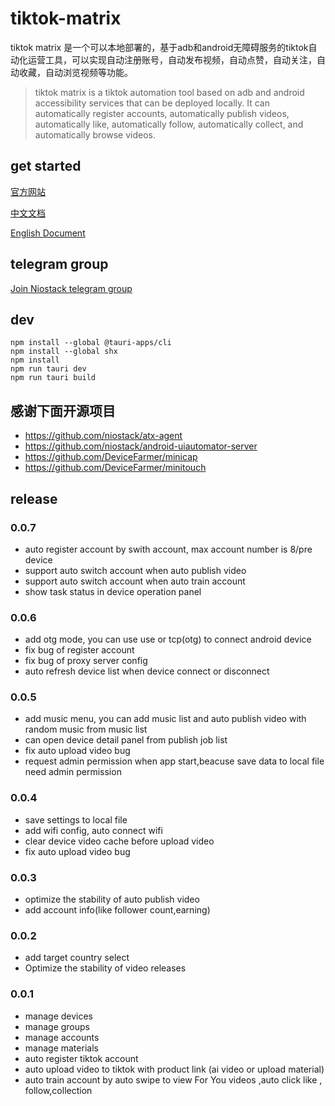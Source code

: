 # tiktok-matrix

tiktok matrix 是一个可以本地部署的，基于adb和android无障碍服务的tiktok自动化运营工具，可以实现自动注册账号，自动发布视频，自动点赞，自动关注，自动收藏，自动浏览视频等功能。
> tiktok matrix is a tiktok automation tool based on adb and android accessibility services that can be deployed locally. It can automatically register accounts, automatically publish videos, automatically like, automatically follow, automatically collect, and automatically browse videos.

## get started

[官方网站](https://niostack.com/tiktok.html)

[中文文档](https://github.com/niostack/tiktok-matrix/wiki/%E4%B8%AD%E6%96%87%E6%96%87%E6%A1%A3)

[English Document](https://github.com/niostack/tiktok-matrix/wiki/EnglishDoc)

## telegram group

[Join Niostack telegram group](https://t.me/+iGhozoBfAbI5YmE1)

## dev

```shell
npm install --global @tauri-apps/cli
npm install --global shx
npm install
npm run tauri dev
npm run tauri build
```

## 感谢下面开源项目

* <https://github.com/niostack/atx-agent>
* <https://github.com/niostack/android-uiautomator-server>
* <https://github.com/DeviceFarmer/minicap>
* <https://github.com/DeviceFarmer/minitouch>

## release

### 0.0.7

* auto register account by swith account, max account number is 8/pre device
* support auto switch account when auto publish video
* support auto switch account when auto train account
* show task status in device operation panel

### 0.0.6

* add otg mode, you can use use or tcp(otg) to connect android device
* fix bug of register account
* fix bug of proxy server config
* auto refresh device list when device connect or disconnect

### 0.0.5

* add music menu, you can add music list and auto publish video with random music from music list
* can open device detail panel from publish job list
* fix auto upload video bug
* request admin permission when app start,beacuse save data to local file need admin permission

### 0.0.4

* save settings to local file
* add wifi config, auto connect wifi
* clear device video cache before upload video
* fix auto upload video bug

### 0.0.3

* optimize the stability of auto publish video
* add account info(like follower count,earning)

### 0.0.2

* add target country select
* Optimize the stability of video releases

### 0.0.1

* manage devices
* manage groups
* manage accounts
* manage materials
* auto register tiktok account
* auto upload video to tiktok with product link (ai video or upload material)
* auto train account by auto swipe to view For You videos ,auto click like , follow,collection
